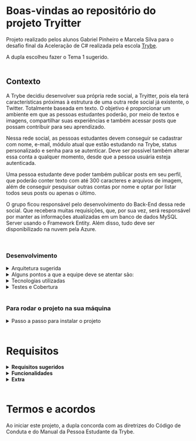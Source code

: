 # Boas-vindas ao repositório do projeto Tryitter

Projeto realizado pelos alunos Gabriel Pinheiro e Marcela Silva para o desafio final da Aceleração de C# realizada pela escola [Trybe](https://github.com/tryber).

A dupla escolheu fazer o Tema 1 sugerido.
<br>
<br>

## Contexto

A Trybe decidiu desenvolver sua própria rede social, a Tryitter, pois ela terá características próximas à estrutura de uma outra rede social já existente, o Twitter. Totalmente baseada em texto. O objetivo é proporcionar um ambiente em que as pessoas estudantes poderão, por meio de textos e imagens, compartilhar suas experiências e também acessar posts que possam contribuir para seu aprendizado.

Nessa rede social, as pessoas estudantes devem conseguir se cadastrar com nome, e-mail, módulo atual que estão estudando na Trybe, status personalizado e senha para se autenticar. Deve ser possível também alterar essa conta a qualquer momento, desde que a pessoa usuária esteja autenticada.

Uma pessoa estudante deve poder também publicar posts em seu perfil, que poderão conter texto com até 300 caracteres e arquivos de imagem, além de conseguir pesquisar outras contas por nome e optar por listar todos seus posts ou apenas o último.

O grupo ficou responsável pelo desenvolvimento do Back-End dessa rede social. Que recebera muitas requisições, que, por sua vez, será responsável por manter as informações atualizadas em um banco de dados MySQL Server usando o Framework Entity. Além disso, tudo deve ser disponibilizado na nuvem pela Azure.

<br>

### Desenvolvimento

<details>
<summary>Arquitetura sugerida</summary><br />

![Imagem da interação do Front com o Back-End](https://content-assets.betrybe.com/prod/Arquitetura%20do%20Tema%201.jpeg)
</details>
<details>
<summary>Alguns pontos a que a equipe deve se atentar são:</summary>

- Esse serviço recebe muitas requisições, então cuidado para não travar o servidor e deixar outras requisições esperando;
- Algumas rotas devem ser autenticadas por motivos de segurança;
- As principais funcionalidades do Back-End devem ter testes para garantir que sejam de boa manutenção.
</details>

<details><summary>Tecnologias utilizadas</summary>

- Tecnologia uzada foi o ASP .NET com C#  
- Para realização dos testes: as bibliotecas xUnit e FluentAssertions.as bibliotecas xUnit, FluentAssertions
</details>

<details><summary>Testes e Cobertura</summary>

Para executar os testes com o .NET, execute o comando dentro do diretório do projeto src/Tryitter ou dos testes src/Tryitter.Test.
```
dotnet test
```

</details>

<br>

### Para rodar o projeto na sua máquina
<details><summary>Passo a passo para instalar o projeto</summary>

```
git clone git@github.com:GabrielPinheiroMatiucci/Projeto-Final-Aceleracao-CSharp-Tema-1.git

```

```
cd src
```

```
dotnet restore
```

</details>
<br>



# Requisitos

<details>
<summary><strong>Requisitos sugeridos</strong></summary>

1. [ ] Utilizar C#, SQL Server e Azure;
2. [ ] Ter rotas autenticadas e rotas anônimas;
3. [ ] Utilizar os frameworks xUnit e FluentAssertions para criar testes.
</details>

<details>
<summary><strong>Funcionalidades</strong></summary>

1. [ ] Implementar um C.R.U.D. para as contas de pessoas estudantes;
2. [ ] Implementar um C.R.U.D. para um post de uma pessoa estudante;
3. [ ] Alterar um post depois de publicado.
</details>

<details>
<summary><strong>Extra</strong></summary>

4. [ ] Implementar três endpoints referentes à publicação de posts:
   1. [ ] Inserir um post;
   2. [ ] Listar todos os seus posts;
   3. [ ] Listar o último post.
5. [ ] Implementar dois endpoints referentes à procura de posts em outras contas:
   1. [ ] Listar todos os posts de uma conta x;
   2. [ ] Listar o último post de uma conta x.
</details>
<br>


# Termos e acordos

Ao iniciar este projeto, a dupla concorda com as diretrizes do Código de Conduta e do Manual da Pessoa Estudante da Trybe.
